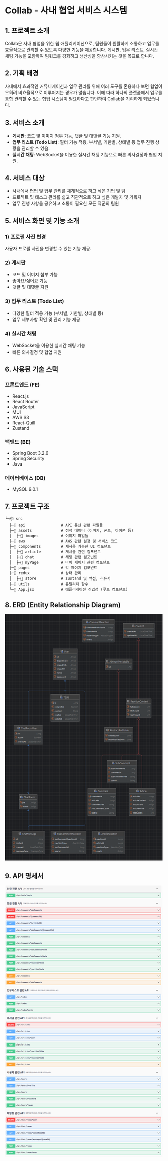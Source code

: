 # Collab - 사내 협업 서비스 시스템

## 1. 프로젝트 소개
Collab은 사내 협업을 위한 웹 애플리케이션으로, 팀원들이 원활하게 소통하고 업무를 효율적으로 관리할 수 있도록 다양한 기능을 제공합니다. 게시판, 업무 리스트, 실시간 채팅 기능을 포함하여 팀워크를 강화하고 생산성을 향상시키는 것을 목표로 합니다.

## 2. 기획 배경
사내에서 효과적인 커뮤니케이션과 업무 관리를 위해 여러 도구를 혼용하다 보면 협업이 오히려 비효율적으로 이루어지는 경우가 많습니다. 이에 따라 하나의 플랫폼에서 업무를 통합 관리할 수 있는 협업 시스템이 필요하다고 판단하여 Collab을 기획하게 되었습니다.

## 3. 서비스 소개
- **게시판**: 코드 및 이미지 첨부 가능, 댓글 및 대댓글 기능 지원.
- **업무 리스트 (Todo List)**: 필터 기능 적용, 부서별, 기한별, 상태별 등 업무 진행 상황을 관리할 수 있음.
- **실시간 채팅**: WebSocket을 이용한 실시간 채팅 기능으로 빠른 의사결정과 협업 지원.

## 4. 서비스 대상
- 사내에서 협업 및 업무 관리를 체계적으로 하고 싶은 기업 및 팀
- 프로젝트 및 태스크 관리를 쉽고 직관적으로 하고 싶은 개발자 및 기획자
- 업무 진행 사항을 공유하고 소통이 필요한 모든 직군의 팀원

## 5. 서비스 화면 및 기능 소개
### 1) 프로필 사진 변경
사용자 프로필 사진을 변경할 수 있는 기능 제공.

### 2) 게시판
- 코드 및 이미지 첨부 가능
- 좋아요/싫어요 기능
- 댓글 및 대댓글 지원

### 3) 업무 리스트 (Todo List)
- 다양한 필터 적용 가능 (부서별, 기한별, 상태별 등)
- 업무 세부사항 확인 및 관리 기능 제공

### 4) 실시간 채팅
- WebSocket을 이용한 실시간 채팅 기능
- 빠른 의사결정 및 협업 지원

## 6. 사용된 기술 스택

### 프론트엔드 (FE)
- React.js
- React Router
- JavaScript
- MUI
- AWS S3
- React-Quill
- Zustand

### 백엔드 (BE)
- Spring Boot 3.2.6
- Spring Security
- Java

### 데이터베이스 (DB)
- MySQL 9.0.1

## 7. 프로젝트 구조
```
└─📦 src
  ├─📂 api                # API 통신 관련 파일들
  ├─📂 assets             # 정적 데이터 (이미지, 폰트, 아이콘 등)
  │  ├─📂 images          # 이미지 파일들
  ├─📂 aws                # AWS 관련 설정 및 서비스 코드
  ├─📂 components         # 재사용 가능한 UI 컴포넌트
  │  ├─📂 article         # 게시글 관련 컴포넌트
  │  ├─📂 chat            # 채팅 관련 컴포넌트
  │  ├─📂 myPage          # 마이 페이지 관련 컴포넌트
  ├─📂 pages              # 각 페이지 컴포넌트
  ├─📂 redux              # 상태 관리
  │  ├─📂 store           # zustand 및 액션, 리듀서
  ├─📂 utils              # 유틸리티 함수
  └─📜 App.jsx            # 애플리케이션 진입점 (루트 컴포넌트)

```
## 8. ERD (Entity Relationship Diagram)
![이미지 설명](src/assets/images/ERD.png)


## 9. API 명세서
![이미지 설명](src/assets/images/api.png)
